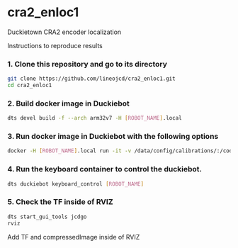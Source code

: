 # cra2_enloc1
Duckietown CRA2 encoder localization

Instructions to reproduce results

### 1. Clone this repository and go to its directory
```bash
git clone https://github.com/lineojcd/cra2_enloc1.git
cd cra2_enloc1
```
### 2. Build docker image in Duckiebot
```bash
dts devel build -f --arch arm32v7 -H [ROBOT_NAME].local 
```

### 3. Run docker image in Duckiebot with the following options
```bash
docker -H [ROBOT_NAME].local run -it -v /data/config/calibrations/:/code/catkin_ws/src/cra2_enloc1/calibrations/ --rm --net=host --privileged duckietown/cra2_enloc1:latest-arm32v7
```

### 4. Run the keyboard container to control the duckiebot.
```bash
dts duckiebot keyboard_control [ROBOT_NAME]
```

### 5. Check the TF inside of RVIZ
```bash
dts start_gui_tools jcdgo
rviz
```
Add TF and compressedImage inside of RVIZ 
